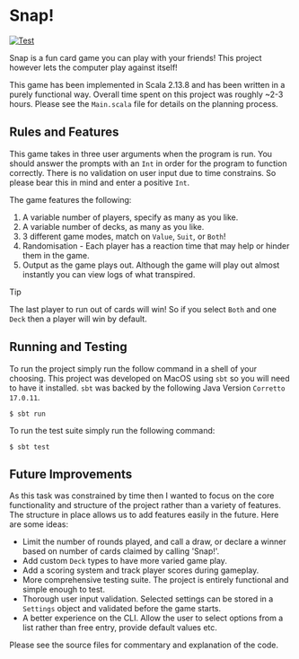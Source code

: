 # Snap!
[![Test](https://github.com/WsCandy/scala-snap/actions/workflows/test.yml/badge.svg)](https://github.com/WsCandy/scala-snap/actions/workflows/test.yml)

Snap is a fun card game you can play with your friends! This project however lets the computer play against itself!

This game has been implemented in Scala 2.13.8 and has been written in a purely functional way. Overall time spent on this project was roughly ~2-3 hours. Please see the `Main.scala` file for details on the planning process.

## Rules and Features
This game takes in three user arguments when the program is run. You should answer the prompts with an `Int` in order for the program to function correctly. There is no validation on user input due to time constrains. So please bear this in mind and enter a positive `Int`.

The game features the following:

1. A variable number of players, specify as many as you like.
2. A variable number of decks, as many as you like.
3. 3 different game modes, match on `Value`, `Suit`, or `Both`!
4. Randomisation - Each player has a reaction time that may help or hinder them in the game.
5. Output as the game plays out. Although the game will play out almost instantly you can view logs of what transpired.

> [!TIP]
> The last player to run out of cards will win! So if you select `Both` and one `Deck` then a player will win by default.

## Running and Testing
To run the project simply run the follow command in a shell of your choosing. This project was developed on MacOS using `sbt` so you will need to have it installed. `sbt` was backed by the following Java Version `Corretto 17.0.11`.

```shell
$ sbt run
```

To run the test suite simply run the following command:

```shell
$ sbt test
```

## Future Improvements
As this task was constrained by time then I wanted to focus on the core functionality and structure of the project rather than a variety of features. The structure in place allows us to add features easily in the future. Here are some ideas:

- Limit the number of rounds played, and call a draw, or declare a winner based on number of cards claimed by calling 'Snap!'.
- Add custom `Deck` types to have more varied game play.
- Add a scoring system and track player scores during gameplay.
- More comprehensive testing suite. The project is entirely functional and simple enough to test.
- Thorough user input validation. Selected settings can be stored in a `Settings` object and validated before the game starts.
- A better experience on the CLI. Allow the user to select options from a list rather than free entry, provide default values etc.

Please see the source files for commentary and explanation of the code.
